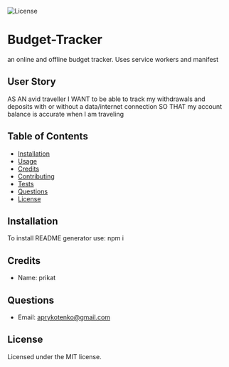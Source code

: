 
![License](https://img.shields.io/badge/MIT-100%-blue?style=plastic&logo=appveyor)


# Budget-Tracker

an online and offline budget tracker. Uses service workers and manifest

## User Story
AS AN avid traveller
I WANT to be able to track my withdrawals and deposits with or without a data/internet connection
SO THAT my account balance is accurate when I am traveling




## Table of Contents
* [Installation](#installation)
* [Usage](#usage)
* [Credits](#credits)
* [Contributing](#contributing)
* [Tests](#tests)
* [Questions](#questions)
* [License](#license)

## Installation

To install README generator use: npm i

## Credits

* Name: prikat 

## Questions

* Email: aprykotenko@gmail.com 


## License

Licensed under the MIT license.
